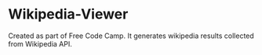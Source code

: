 # Wikipedia-Viewer
Created as part of Free Code Camp. It generates wikipedia results collected from Wikipedia API.
